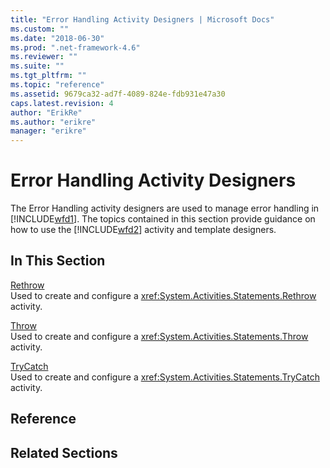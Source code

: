 ```yaml
---
title: "Error Handling Activity Designers | Microsoft Docs"
ms.custom: ""
ms.date: "2018-06-30"
ms.prod: ".net-framework-4.6"
ms.reviewer: ""
ms.suite: ""
ms.tgt_pltfrm: ""
ms.topic: "reference"
ms.assetid: 9679ca32-ad7f-4089-824e-fdb931e47a30
caps.latest.revision: 4
author: "ErikRe"
ms.author: "erikre"
manager: "erikre"
---
```

# Error Handling Activity Designers
The Error Handling activity designers are used to manage error handling in [!INCLUDE[wfd1](../includes/wfd1-md.md)]. The topics contained in this section provide guidance on how to use the [!INCLUDE[wfd2](../includes/wfd2-md.md)] activity and template designers.  
  
## In This Section  
 [Rethrow](../workflow-designer/rethrow-activity-designer.md)  
 Used to create and configure a <xref:System.Activities.Statements.Rethrow> activity.  
  
 [Throw](../workflow-designer/throw-activity-designer.md)  
 Used to create and configure a <xref:System.Activities.Statements.Throw> activity.  
  
 [TryCatch](../workflow-designer/trycatch-activity-designer.md)  
 Used to create and configure a <xref:System.Activities.Statements.TryCatch> activity.  
  
## Reference  
  
## Related Sections
